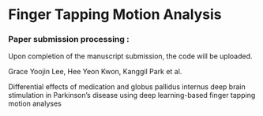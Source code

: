 # Finger Tapping Motion Analysis

### Paper submission processing :
Upon completion of the manuscript submission, the code will be uploaded.

Grace Yoojin Lee, Hee Yeon Kwon, Kanggil Park et al.

Differential effects of medication and globus pallidus internus deep brain stimulation in Parkinson’s disease using deep learning-based finger tapping motion analyses




